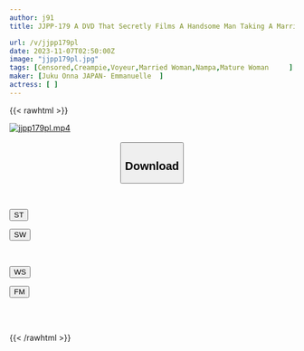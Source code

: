 ```yaml
---
author: j91
title: JJPP-179 A DVD That Secretly Films A Handsome Man Taking A Married Woman Into His Room And Having Sex With Her. 003 ~I Forced Myself To Cum Inside Me~

url: /v/jjpp179pl
date: 2023-11-07T02:50:00Z
image: "jjpp179pl.jpg"
tags: [Censored,Creampie,Voyeur,Married Woman,Nampa,Mature Woman	 ]
maker: [Juku Onna JAPAN- Emmanuelle  ]
actress: [ ]
---
```



{{< rawhtml >}}

<div class="video" data-videoid="LXkyje1qlaFRLrd">
    <a href="javascript:;">
        <img src="https://my.j91.asia/v/jjpp179pl.jpg" width="WIDTH" height="HEIGHT" alt="jjpp179pl.mp4" loading="lazy">
    </a>
</div>

<script type="text/javascript" src="https://j91.asia/asset/on-demand-st.js"></script>

<br>
  <link rel="stylesheet" href="https://j91.asia/asset/bs5.css">
  
  <center>
  <button class="btn btn-primary" type="button" data-bs-toggle="collapse" data-bs-target=".multi-collapse" aria-expanded="false" aria-controls="multiCollapseExample1 multiCollapseExample2"><h2>Download</h2></button></center>
</p>
<div class="row">
  <div class="col">
    <div class="collapse multi-collapse" id="multiCollapseExample1">
      <div class="card card-body">
	      	      <br>
<div class="buttons">  
<p><a href="https://streamtape.to/v/LXkyje1qlaFRLrd" target="_blank"><button class="btn-hover color-3"><i class="fa fa-download"></i> ST</button></a></p>
<p><a href="https://sfastwish.com/n02mcrzhk8zj" target="_blank"><button class="btn-hover color-2"><i class="fa fa-download"></i> SW</button></a></p></div>
    </div>
  </div>
</div>
  <div class="col">
    <div class="collapse multi-collapse" id="multiCollapseExample2">
      <div class="card card-body">
	      <br>
<div class="buttons">
<p><a href="https://wolfstream.tv/tukcdob8kft8" target="_blank"><button class="btn-hover color-9"><i class="fa fa-download"></i> WS</button></a></p>
<p><a href="https://filemoon.sx/d/xroqclo52ax0" target="_blank"><button class="btn-hover color-8"><i class="fa fa-download"></i> FM</button></a></p></div>
<br><br>
      </div>
    </div>
  </div>
</div>

{{< /rawhtml >}}
